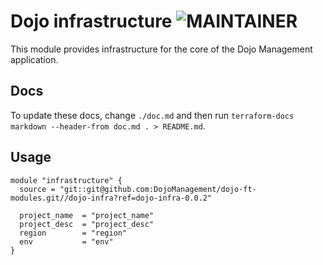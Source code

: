 # Dojo infrastructure ![MAINTAINER](https://img.shields.io/badge/maintainer-dlpco-blue)

This module provides infrastructure for the core of the Dojo Management application.

## Docs

To update these docs, change `./doc.md` and then run `terraform-docs markdown --header-from doc.md . > README.md`.

## Usage

``` hcl
module "infrastructure" {
  source = "git::git@github.com:DojoManagement/dojo-ft-modules.git//dojo-infra?ref=dojo-infra-0.0.2"

  project_name  = "project_name"
  project_desc  = "project_desc"
  region        = "region"
  env           = "env"
}
```